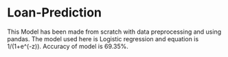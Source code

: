 # Loan-Prediction
This Model has been made from scratch with data preprocessing and using pandas.
The model used here is Logistic regression and equation is 1/(1+e^(-z)).
Accuracy of model is 69.35%.
